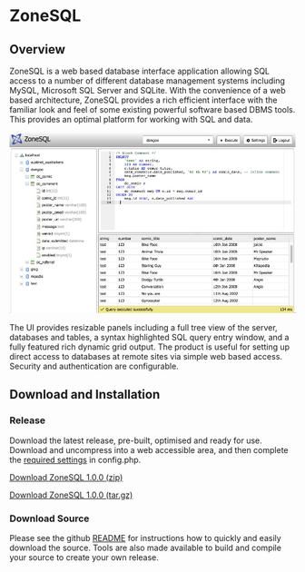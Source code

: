 # ZoneSQL

## Overview

ZoneSQL is a web based database interface application allowing SQL access to a 
number of different database management systems including MySQL, Microsoft SQL 
Server and SQLite. With the convenience of a web based architecture, ZoneSQL 
provides a rich efficient interface with the familiar look and feel of some 
existing powerful software based DBMS tools. This provides an optimal platform 
for working with SQL and data. 

<img src="zonesql_screenshot.jpg" alt="ZoneSQL screenshot" />

The UI provides resizable panels including a full tree view of the server,
databases and tables, a syntax highlighted SQL query entry window, and a fully 
featured rich dynamic grid output. The product is useful for setting up direct 
access to databases at remote sites via simple web based access. Security and 
authentication are configurable.

## Download and Installation

### Release
Download the latest release, pre-built, optimised and ready for use. Download and uncompress into a web accessible area, and then complete the [required settings](https://github.com/zonesql/zonesql/blob/master/README.md#configuration) in config.php. 

<a href="https://github.com/zonesql/zonesql.github.io/blob/master/zonesql-1.0.0.zip" id="download-zip" class="button" download><span>Download ZoneSQL 1.0.0 (zip)</span></a>

<a href="https://github.com/zonesql/zonesql.github.io/blob/master/zonesql-1.0.0.tar.gz" id="download-tar.gz" class="button" download><span>Download ZoneSQL 1.0.0 (tar.gz)</span></a>

### Download Source
Please see the github [README](https://github.com/zonesql/zonesql#download-source) for instructions how to quickly and easily download the source. Tools are also made available to build and compile your source to create your own release.

